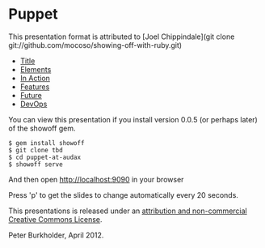 # Puppet #

This presentation format is attributed to [Joel Chippindale](git clone git://github.com/mocoso/showing-off-with-ruby.git)

* [Title](./title/title.md)
* [Elements](./elements/elements.md)
* [In Action](./inaction/inaction.md)
* [Features](./features/features.md)
* [Future](./future/future.md)
* [DevOps](./devops/devops.md)

You can view this presentation if you install version 0.0.5 (or perhaps later) of the showoff gem.

    $ gem install showoff
    $ git clone tbd
    $ cd puppet-at-audax
    $ showoff serve

And then open [http://localhost:9090](http://localhost:9090) in your browser

Press 'p' to get the slides to change automatically every 20 seconds.

This presentations is released under an [attribution and non-commercial Creative Commons License](http://creativecommons.org/licenses/by-nc/2.0/uk/).

Peter Burkholder, April 2012.
